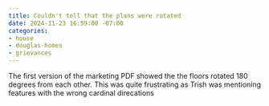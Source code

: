 ```yaml
---
title: Couldn't tell that the plans were rotated
date: 2024-11-23 16:59:00 -07:00
categories:
- house
- douglas-homes
- grievances
---
```


The first version of the marketing PDF showed the the floors rotated 180 degrees from each other.  This was quite frustrating as Trish was mentioning features with the wrong cardinal direcations